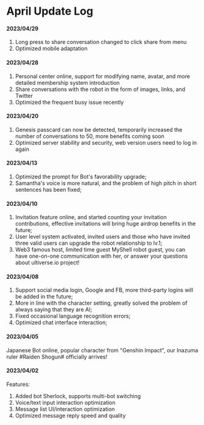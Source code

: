 # April Update Log

#### 2023/04/29

1. Long press to share conversation changed to click share from menu
2. Optimized mobile adaptation

#### 2023/04/28

1. Personal center online, support for modifying name, avatar, and more detailed membership system introduction
2. Share conversations with the robot in the form of images, links, and Twitter
3. Optimized the frequent busy issue recently

#### 2023/04/20

1. Genesis passcard can now be detected, temporarily increased the number of conversations to 50, more benefits coming soon
2. Optimized server stability and security, web version users need to log in again

#### 2023/04/13

1. Optimized the prompt for Bot's favorability upgrade;
2. Samantha's voice is more natural, and the problem of high pitch in short sentences has been fixed;

#### 2023/04/10

1. Invitation feature online, and started counting your invitation contributions, effective invitations will bring huge airdrop benefits in the future;
2. User level system activated, invited users and those who have invited three valid users can upgrade the robot relationship to lv.1;
3. Web3 famous host, limited time guest MyShell robot guest, you can have one-on-one communication with her, or answer your questions about ultiverse.io project!

#### 2023/04/08

1. Support social media login, Google and FB, more third-party logins will be added in the future;
2. More in line with the character setting, greatly solved the problem of always saying that they are AI;
3. Fixed occasional language recognition errors;
4. Optimized chat interface interaction;

#### 2023/04/05

Japanese Bot online, popular character from "Genshin Impact", our Inazuma ruler #Raiden Shogun# officially arrives!

#### 2023/04/02

Features:

1. Added bot Sherlock, supports multi-bot switching
2. Voice/text input interaction optimization
3. Message list UI/interaction optimization
4. Optimized message reply speed and quality